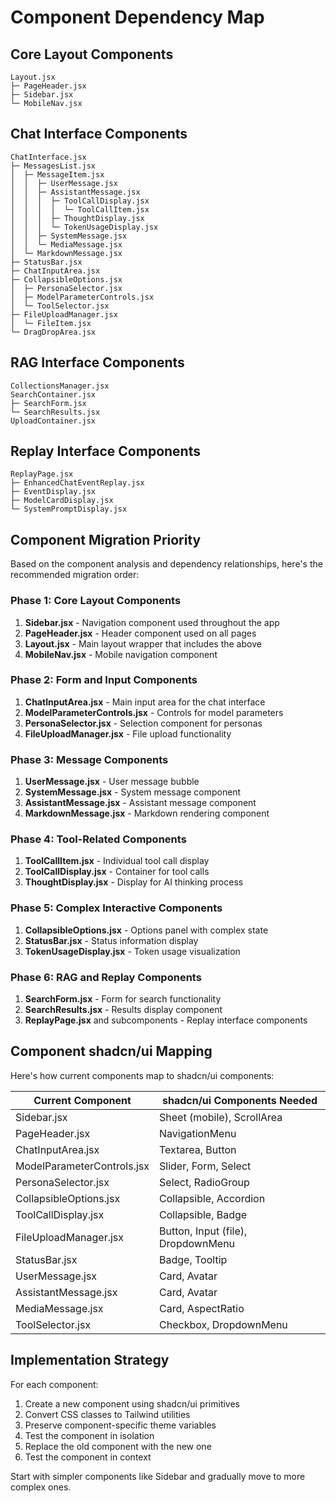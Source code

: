 # Component Dependency Map

## Core Layout Components

```
Layout.jsx
├─ PageHeader.jsx
├─ Sidebar.jsx
└─ MobileNav.jsx
```

## Chat Interface Components

```
ChatInterface.jsx
├─ MessagesList.jsx
│  ├─ MessageItem.jsx
│  │  ├─ UserMessage.jsx
│  │  ├─ AssistantMessage.jsx
│  │  │  ├─ ToolCallDisplay.jsx
│  │  │  │  └─ ToolCallItem.jsx
│  │  │  ├─ ThoughtDisplay.jsx
│  │  │  └─ TokenUsageDisplay.jsx
│  │  ├─ SystemMessage.jsx
│  │  └─ MediaMessage.jsx
│  └─ MarkdownMessage.jsx
├─ StatusBar.jsx
├─ ChatInputArea.jsx
├─ CollapsibleOptions.jsx
│  ├─ PersonaSelector.jsx
│  ├─ ModelParameterControls.jsx
│  └─ ToolSelector.jsx
├─ FileUploadManager.jsx
│  └─ FileItem.jsx
└─ DragDropArea.jsx
```

## RAG Interface Components

```
CollectionsManager.jsx
SearchContainer.jsx
├─ SearchForm.jsx
└─ SearchResults.jsx
UploadContainer.jsx
```

## Replay Interface Components

```
ReplayPage.jsx
├─ EnhancedChatEventReplay.jsx
├─ EventDisplay.jsx
├─ ModelCardDisplay.jsx
└─ SystemPromptDisplay.jsx
```

## Component Migration Priority

Based on the component analysis and dependency relationships, here's the recommended migration order:

### Phase 1: Core Layout Components
1. **Sidebar.jsx** - Navigation component used throughout the app
2. **PageHeader.jsx** - Header component used on all pages
3. **Layout.jsx** - Main layout wrapper that includes the above
4. **MobileNav.jsx** - Mobile navigation component

### Phase 2: Form and Input Components
1. **ChatInputArea.jsx** - Main input area for the chat interface
2. **ModelParameterControls.jsx** - Controls for model parameters
3. **PersonaSelector.jsx** - Selection component for personas
4. **FileUploadManager.jsx** - File upload functionality

### Phase 3: Message Components
1. **UserMessage.jsx** - User message bubble
2. **SystemMessage.jsx** - System message component
3. **AssistantMessage.jsx** - Assistant message component
4. **MarkdownMessage.jsx** - Markdown rendering component

### Phase 4: Tool-Related Components
1. **ToolCallItem.jsx** - Individual tool call display
2. **ToolCallDisplay.jsx** - Container for tool calls
3. **ThoughtDisplay.jsx** - Display for AI thinking process

### Phase 5: Complex Interactive Components
1. **CollapsibleOptions.jsx** - Options panel with complex state
2. **StatusBar.jsx** - Status information display
3. **TokenUsageDisplay.jsx** - Token usage visualization

### Phase 6: RAG and Replay Components
1. **SearchForm.jsx** - Form for search functionality
2. **SearchResults.jsx** - Results display component
3. **ReplayPage.jsx** and subcomponents - Replay interface components

## Component shadcn/ui Mapping

Here's how current components map to shadcn/ui components:

| Current Component | shadcn/ui Components Needed |
|-------------------|----------------------------|
| Sidebar.jsx | Sheet (mobile), ScrollArea |
| PageHeader.jsx | NavigationMenu |
| ChatInputArea.jsx | Textarea, Button |
| ModelParameterControls.jsx | Slider, Form, Select |
| PersonaSelector.jsx | Select, RadioGroup |
| CollapsibleOptions.jsx | Collapsible, Accordion |
| ToolCallDisplay.jsx | Collapsible, Badge |
| FileUploadManager.jsx | Button, Input (file), DropdownMenu |
| StatusBar.jsx | Badge, Tooltip |
| UserMessage.jsx | Card, Avatar |
| AssistantMessage.jsx | Card, Avatar |
| MediaMessage.jsx | Card, AspectRatio |
| ToolSelector.jsx | Checkbox, DropdownMenu |

## Implementation Strategy

For each component:

1. Create a new component using shadcn/ui primitives
2. Convert CSS classes to Tailwind utilities
3. Preserve component-specific theme variables
4. Test the component in isolation
5. Replace the old component with the new one
6. Test the component in context

Start with simpler components like Sidebar and gradually move to more complex ones.
